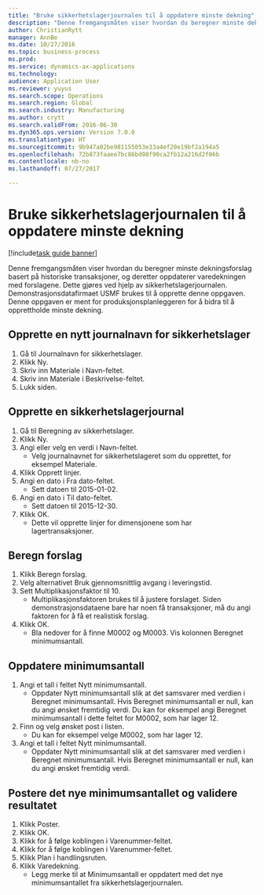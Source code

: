 ```yaml
--- 
title: "Bruke sikkerhetslagerjournalen til å oppdatere minste dekning"
description: "Denne fremgangsmåten viser hvordan du beregner minste dekningsforslag basert på historiske transaksjoner, og deretter oppdaterer varedekningen med forslagene."
author: ChristianRytt
manager: AnnBe
ms.date: 10/27/2016
ms.topic: business-process
ms.prod: 
ms.service: dynamics-ax-applications
ms.technology: 
audience: Application User
ms.reviewer: yuyus
ms.search.scope: Operations
ms.search.region: Global
ms.search.industry: Manufacturing
ms.author: crytt
ms.search.validFrom: 2016-06-30
ms.dyn365.ops.version: Version 7.0.0
ms.translationtype: HT
ms.sourcegitcommit: 9b947a02be981155053e33a4ef20e19bf2a194a5
ms.openlocfilehash: 72b873faaee7bc86bd98f90ca2fb12a216d2f06b
ms.contentlocale: nb-no
ms.lasthandoff: 07/27/2017

---
```

# Bruke sikkerhetslagerjournalen til å oppdatere minste dekning

[!include[task guide banner](../../includes/task-guide-banner.md)]

Denne fremgangsmåten viser hvordan du beregner minste dekningsforslag basert på historiske transaksjoner, og deretter oppdaterer varedekningen med forslagene. Dette gjøres ved hjelp av sikkerhetslagerjournalen. Demonstrasjonsdatafirmaet USMF brukes til å opprette denne oppgaven. Denne oppgaven er ment for produksjonsplanleggeren for å bidra til å opprettholde minste dekning.


## Opprette en nytt journalnavn for sikkerhetslager
1. Gå til Journalnavn for sikkerhetslager.
2. Klikk Ny.
3. Skriv inn Materiale i Navn-feltet.
4. Skriv inn Materiale i Beskrivelse-feltet.
5. Lukk siden.

## Opprette en sikkerhetslagerjournal
1. Gå til Beregning av sikkerhetslager.
2. Klikk Ny.
3. Angi eller velg en verdi i Navn-feltet.
    * Velg journalnavnet for sikkerhetslageret som du opprettet, for eksempel Materiale.  
4. Klikk Opprett linjer.
5. Angi en dato i Fra dato-feltet.
    * Sett datoen til 2015-01-02.  
6. Angi en dato i Til dato-feltet.
    * Sett datoen til 2015-12-30.  
7. Klikk OK.
    * Dette vil opprette linjer for dimensjonene som har lagertransaksjoner.  

## Beregn forslag
1. Klikk Beregn forslag.
2. Velg alternativet Bruk gjennomsnittlig avgang i leveringstid.
3. Sett Multiplikasjonsfaktor til 10.
    * Multiplikasjonsfaktoren brukes til å justere forslaget. Siden demonstrasjonsdataene bare har noen få transaksjoner, må du angi faktoren for å få et realistisk forslag.  
4. Klikk OK.
    * Bla nedover for å finne M0002 og M0003. Vis kolonnen Beregnet minimumsantall.   

## Oppdatere minimumsantall
1. Angi et tall i feltet Nytt minimumsantall.
    * Oppdater Nytt minimumsantall slik at det samsvarer med verdien i Beregnet minimumsantall. Hvis Beregnet minimumsantall er null, kan du angi ønsket fremtidig verdi. Du kan for eksempel angi Beregnet minimumsantall i dette feltet for M0002, som har lager 12.  
2. Finn og velg ønsket post i listen.
    * Du kan for eksempel velge M0002, som har lager 12.  
3. Angi et tall i feltet Nytt minimumsantall.
    * Oppdater Nytt minimumsantall slik at det samsvarer med verdien i Beregnet minimumsantall. Hvis Beregnet minimumsantall er null, kan du angi ønsket fremtidig verdi.  

## Postere det nye minimumsantallet og validere resultatet
1. Klikk Poster.
2. Klikk OK.
3. Klikk for å følge koblingen i Varenummer-feltet.
4. Klikk for å følge koblingen i Varenummer-feltet.
5. Klikk Plan i handlingsruten.
6. Klikk Varedekning.
    * Legg merke til at Minimumsantall er oppdatert med det nye minimumsantallet fra sikkerhetslagerjournalen.  


